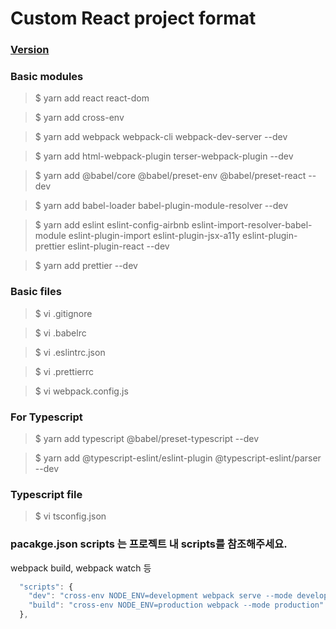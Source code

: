 # Custom React project format

### [Version](https://github.com/eomttt/react-format/blob/master/VERSION.md)

### Basic modules
> $ yarn add react react-dom

> $ yarn add cross-env

> $ yarn add webpack webpack-cli webpack-dev-server --dev

> $ yarn add html-webpack-plugin terser-webpack-plugin --dev

> $ yarn add @babel/core @babel/preset-env @babel/preset-react --dev

> $ yarn add babel-loader babel-plugin-module-resolver --dev

> $ yarn add eslint eslint-config-airbnb eslint-import-resolver-babel-module eslint-plugin-import eslint-plugin-jsx-a11y eslint-plugin-prettier eslint-plugin-react --dev

> $ yarn add prettier --dev


### Basic files
> $ vi .gitignore

> $ vi .babelrc

> $ vi .eslintrc.json

> $ vi .prettierrc

> $ vi webpack.config.js

### For Typescript
> $ yarn add typescript @babel/preset-typescript --dev

> $ yarn add @typescript-eslint/eslint-plugin @typescript-eslint/parser --dev

### Typescript file
> $ vi tsconfig.json

### pacakge.json scripts 는 프로젝트 내 scripts를 참조해주세요.
webpack build, webpack watch 등
```js
  "scripts": {
    "dev": "cross-env NODE_ENV=development webpack serve --mode development --open",
    "build": "cross-env NODE_ENV=production webpack --mode production"
  },
```
